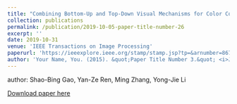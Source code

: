 ```yaml
---
title: "Combining Bottom-Up and Top-Down Visual Mechanisms for Color Constancy Under Varying Illumination"
collection: publications
permalink: /publication/2019-10-05-paper-title-number-26
excerpt: ''
date: 2019-10-31
venue: 'IEEE Transactions on Image Processing'
paperurl: 'https://ieeexplore.ieee.org/stamp/stamp.jsp?tp=&arnumber=8678788'
author: 'Your Name, You. (2015). &quot;Paper Title Number 3.&quot; <i>Journal 1</i>. 1(3).'
---
```


author: Shao-Bing Gao, Yan-Ze Ren, Ming Zhang, Yong-Jie Li

[Download paper here](https://ieeexplore.ieee.org/stamp/stamp.jsp?tp=&arnumber=8678788)

